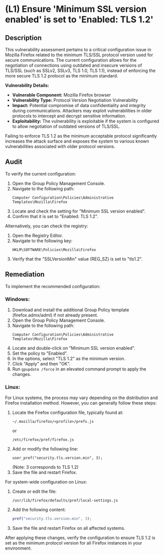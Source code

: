 # (L1) Ensure 'Minimum SSL version enabled' is set to 'Enabled: TLS 1.2'

## Description

This vulnerability assessment pertains to a critical configuration issue in Mozilla Firefox related to the minimum TLS/SSL protocol version used for secure communications. The current configuration allows for the negotiation of connections using outdated and insecure versions of TLS/SSL (such as SSLv2, SSLv3, TLS 1.0, TLS 1.1), instead of enforcing the more secure TLS 1.2 protocol as the minimum standard.

**Vulnerability Details:**

- **Vulnerable Component:** Mozilla Firefox browser
- **Vulnerability Type:** Protocol Version Negotiation Vulnerability
- **Impact:** Potential compromise of data confidentiality and integrity during communications. Attackers may exploit vulnerabilities in older protocols to intercept and decrypt sensitive information.
- **Exploitability:** The vulnerability is exploitable if the system is configured to allow negotiation of outdated versions of TLS/SSL.

Failing to enforce TLS 1.2 as the minimum acceptable protocol significantly increases the attack surface and exposes the system to various known vulnerabilities associated with older protocol versions.

## Audit

To verify the current configuration:

1. Open the Group Policy Management Console.
2. Navigate to the following path:
   ```
   Computer Configuration\Policies\Administrative Templates\Mozilla\Firefox
   ```
3. Locate and check the setting for "Minimum SSL version enabled".
4. Confirm that it is set to "Enabled: TLS 1.2".

Alternatively, you can check the registry:

1. Open the Registry Editor.
2. Navigate to the following key:
   ```
   HKLM\SOFTWARE\Policies\Mozilla\Firefox
   ```
3. Verify that the "SSLVersionMin" value (REG_SZ) is set to "tls1.2".

## Remediation

To implement the recommended configuration:

### Windows:

1. Download and install the additional Group Policy template (firefox.admx/adml) if not already present.
2. Open the Group Policy Management Console.
3. Navigate to the following path:
   ```
   Computer Configuration\Policies\Administrative Templates\Mozilla\Firefox
   ```
4. Locate and double-click on "Minimum SSL version enabled".
5. Set the policy to "Enabled".
6. In the options, select "TLS 1.2" as the minimum version.
7. Click "Apply" and then "OK".
8. Run `gpupdate /force` in an elevated command prompt to apply the changes.

### Linux:

For Linux systems, the process may vary depending on the distribution and Firefox installation method. However, you can generally follow these steps:

1. Locate the Firefox configuration file, typically found at:
   ```
   ~/.mozilla/firefox/<profile>/prefs.js
   ```
   or
   ```
   /etc/firefox/pref/firefox.js
   ```
2. Add or modify the following line:
   ```
   user_pref("security.tls.version.min", 3);
   ```
   (Note: 3 corresponds to TLS 1.2)
3. Save the file and restart Firefox.

For system-wide configuration on Linux:

1. Create or edit the file:
   ```
   /usr/lib/firefox/defaults/pref/local-settings.js
   ```
2. Add the following content:
   ```javascript
   pref("security.tls.version.min", 3);
   ```
3. Save the file and restart Firefox on all affected systems.

After applying these changes, verify the configuration to ensure TLS 1.2 is set as the minimum protocol version for all Firefox instances in your environment.